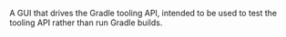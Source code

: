 
A GUI that drives the Gradle tooling API, intended to be used to test the tooling API rather than run Gradle builds.
